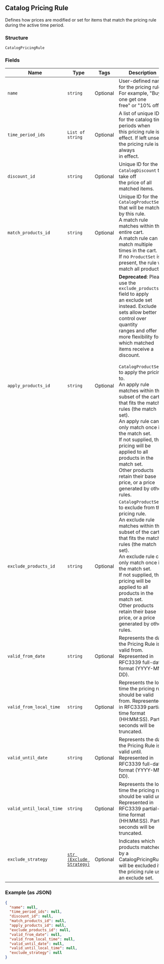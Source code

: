 ## Catalog Pricing Rule

Defines how prices are modified or set for items that match the pricing rule
during the active time period.

### Structure

`CatalogPricingRule`

### Fields

| Name | Type | Tags | Description |
|  --- | --- | --- | --- |
| `name` | `string` | Optional | User-defined name for the pricing rule. For example, "Buy one get one<br>free" or "10% off". |
| `time_period_ids` | `List of string` | Optional | A list of unique IDs for the catalog time periods when<br>this pricing rule is in effect. If left unset, the pricing rule is always<br>in effect. |
| `discount_id` | `string` | Optional | Unique ID for the `CatalogDiscount` to take off<br>the price of all matched items. |
| `match_products_id` | `string` | Optional | Unique ID for the `CatalogProductSet` that will be matched by this rule.<br>A match rule matches within the entire cart.<br>A match rule can match multiple times in the cart.<br>If no `ProductSet` is present, the rule will match all products. |
| `apply_products_id` | `string` | Optional | __Deprecated__: Please use the `exclude_products_id` field to apply<br>an exclude set instead. Exclude sets allow better control over quantity<br>ranges and offer more flexibility for which matched items receive a discount.<br><br>`CatalogProductSet` to apply the pricing to.<br>An apply rule matches within the subset of the cart that fits the match rules (the match set).<br>An apply rule can only match once in the match set.<br>If not supplied, the pricing will be applied to all products in the match set.<br>Other products retain their base price, or a price generated by other rules. |
| `exclude_products_id` | `string` | Optional | `CatalogProductSet` to exclude from the pricing rule.<br>An exclude rule matches within the subset of the cart that fits the match rules (the match set).<br>An exclude rule can only match once in the match set.<br>If not supplied, the pricing will be applied to all products in the match set.<br>Other products retain their base price, or a price generated by other rules. |
| `valid_from_date` | `string` | Optional | Represents the date the Pricing Rule is valid from. Represented in RFC3339 full-date format (YYYY-MM-DD). |
| `valid_from_local_time` | `string` | Optional | Represents the local time the pricing rule should be valid from. Represented in RFC3339 partial-time format<br>(HH:MM:SS). Partial seconds will be truncated. |
| `valid_until_date` | `string` | Optional | Represents the date the Pricing Rule is valid until. Represented in RFC3339 full-date format (YYYY-MM-DD). |
| `valid_until_local_time` | `string` | Optional | Represents the local time the pricing rule should be valid until. Represented in RFC3339 partial-time format<br>(HH:MM:SS). Partial seconds will be truncated. |
| `exclude_strategy` | [`str (Exclude Strategy)`](/doc/models/exclude-strategy.md) | Optional | Indicates which products matched by a CatalogPricingRule<br>will be excluded if the pricing rule uses an exclude set. |

### Example (as JSON)

```json
{
  "name": null,
  "time_period_ids": null,
  "discount_id": null,
  "match_products_id": null,
  "apply_products_id": null,
  "exclude_products_id": null,
  "valid_from_date": null,
  "valid_from_local_time": null,
  "valid_until_date": null,
  "valid_until_local_time": null,
  "exclude_strategy": null
}
```

